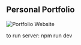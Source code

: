 ## Personal Portfolio

![Portfolio Website](https://i.ibb.co/WgPMpts/image.png)

to run server: npm run dev

